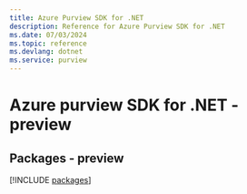 ```yaml
---
title: Azure Purview SDK for .NET
description: Reference for Azure Purview SDK for .NET
ms.date: 07/03/2024
ms.topic: reference
ms.devlang: dotnet
ms.service: purview
---
```

# Azure purview SDK for .NET - preview
## Packages - preview
[!INCLUDE [packages](purview-index.md)]